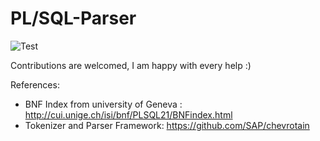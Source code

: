 # PL/SQL-Parser

![Test](https://github.com/phartenfeller/plsql-parser/workflows/Test/badge.svg)

Contributions are welcomed, I am happy with every help :)

References:
- BNF Index from university of Geneva : http://cui.unige.ch/isi/bnf/PLSQL21/BNFindex.html
- Tokenizer and Parser Framework: https://github.com/SAP/chevrotain
